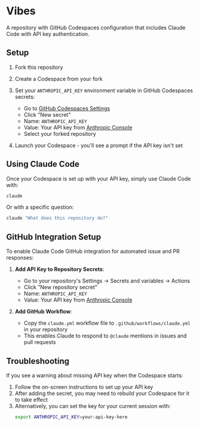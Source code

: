 # Vibes

A repository with GitHub Codespaces configuration that includes Claude Code with API key authentication.

## Setup

1. Fork this repository
2. Create a Codespace from your fork
3. Set your `ANTHROPIC_API_KEY` environment variable in GitHub Codespaces secrets:
   - Go to [GitHub Codespaces Settings](https://github.com/settings/codespaces)
   - Click "New secret"
   - Name: `ANTHROPIC_API_KEY`
   - Value: Your API key from [Anthropic Console](https://console.anthropic.com/keys)
   - Select your forked repository

4. Launch your Codespace - you'll see a prompt if the API key isn't set

## Using Claude Code

Once your Codespace is set up with your API key, simply use Claude Code with:

```bash
claude
```

Or with a specific question:

```bash
claude "What does this repository do?"
```

## GitHub Integration Setup

To enable Claude Code GitHub integration for automated issue and PR responses:

1. **Add API Key to Repository Secrets**:
   - Go to your repository's Settings → Secrets and variables → Actions
   - Click "New repository secret"
   - Name: `ANTHROPIC_API_KEY`
   - Value: Your API key from [Anthropic Console](https://console.anthropic.com/keys)

2. **Add GitHub Workflow**:
   - Copy the `claude.yml` workflow file to `.github/workflows/claude.yml` in your repository
   - This enables Claude to respond to `@claude` mentions in issues and pull requests

## Troubleshooting

If you see a warning about missing API key when the Codespace starts:

1. Follow the on-screen instructions to set up your API key
2. After adding the secret, you may need to rebuild your Codespace for it to take effect
3. Alternatively, you can set the key for your current session with:
   ```bash
   export ANTHROPIC_API_KEY=your-api-key-here
   ```